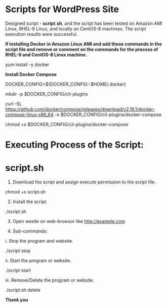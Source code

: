 # **Scripts for WordPress Site**
Designed script - **script.sh**, and the script has been tested on Amazon AMI Linux, RHEL-9 Linux, and locally on CentOS-8 machines. The script execution results were successful.

**If installing Docker in Amazon Linux AMI and add these commands in the script file and remove or comment on the commands for the process of RHEL-9 and CentOS-8 Linux machine.**

yum install -y docker
            
**Install Docker Compose**

DOCKER_CONFIG=${DOCKER_CONFIG:-$HOME/.docker}

mkdir -p $DOCKER_CONFIG/cli-plugins

curl -SL https://github.com/docker/compose/releases/download/v2.18.1/docker-compose-linux-x86_64 -o $DOCKER_CONFIG/cli-plugins/docker-compose

chmod +x $DOCKER_CONFIG/cli-plugins/docker-compose


                  
# **Executing Process of the Script:**

# **script.sh**
1. Download the script and assign execute permission to the script file.

  chmod +x script.sh
  
2. Install the script.

  ./script.sh
  
3. Open wesite on web-browsor like http://example.com

4. Sub-commands:

i. Stop the program and website.

  ./script stop
  
ii. Start the program or website.

  ./script start
  
iii. Remove/Delete the program or website.

  ./script.sh delete
  
**Thank you**
